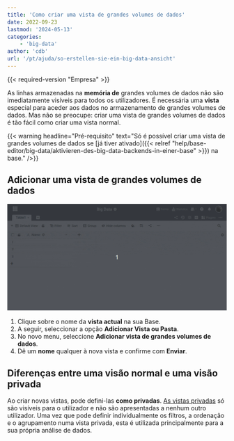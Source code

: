 ```yaml
---
title: 'Como criar uma vista de grandes volumes de dados'
date: 2022-09-23
lastmod: '2024-05-13'
categories:
    - 'big-data'
author: 'cdb'
url: '/pt/ajuda/so-erstellen-sie-ein-big-data-ansicht'
---
```


{{< required-version "Empresa" >}}

As linhas armazenadas na **memória de** grandes volumes de dados não são imediatamente visíveis para todos os utilizadores. É necessária uma **vista** especial para aceder aos dados no armazenamento de grandes volumes de dados. Mas não se preocupe: criar uma vista de grandes volumes de dados é tão fácil como criar uma vista normal.

{{< warning  headline="Pré-requisito"  text="Só é possível criar uma vista de grandes volumes de dados se [já tiver ativado]({{< relref "help/base-editor/big-data/aktivieren-des-big-data-backends-in-einer-base" >}}) na base." />}}

## Adicionar uma vista de grandes volumes de dados

![Criar uma grande vista de dados](images/create-big-data-view.gif)

1. Clique sobre o nome da **vista actual** na sua Base.
2. A seguir, seleccionar a opção **Adicionar Vista ou Pasta**.
3. No novo menu, seleccione **Adicionar vista de grandes volumes de dados**.
4. Dê um **nome** qualquer à nova vista e confirme com **Enviar**.

## Diferenças entre uma visão normal e uma visão privada

Ao criar novas vistas, pode defini-las **como privadas**. [As vistas privadas](https://seatable.io/pt/docs/grundlagen-von-ansichten/unterschiede-zwischen-privaten-und-normalen-ansichten/) só são visíveis para o utilizador e não são apresentadas a nenhum outro utilizador. Uma vez que pode definir individualmente os filtros, a ordenação e o agrupamento numa vista privada, esta é utilizada principalmente para a sua própria análise de dados.
